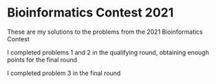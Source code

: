 # Bioinformatics Contest 2021

These are my solutions to the problems from the 2021 Bioinformatics Contest

I completed problems 1 and 2 in the qualifying round, obtaining enough points for the final round

I completed problem 3 in the final round